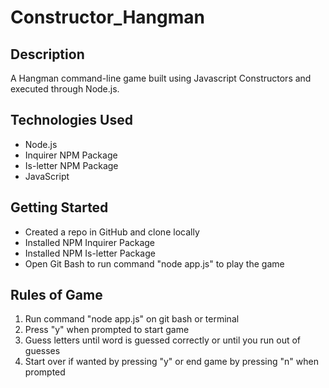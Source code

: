 # Constructor_Hangman

## Description
A Hangman command-line game built using Javascript Constructors and executed through Node.js.

## Technologies Used
* Node.js
* Inquirer NPM Package
* Is-letter NPM Package
* JavaScript

## Getting Started
* Created a repo in GitHub and clone locally
* Installed NPM Inquirer Package
* Installed NPM Is-letter Package
* Open Git Bash to run command "node app.js" to play the game

## Rules of Game
1. Run command "node app.js" on git bash or terminal
2. Press "y" when prompted to start game
3. Guess letters until word is guessed correctly or until you run out of guesses
4. Start over if wanted by pressing "y" or end  game by pressing "n" when prompted